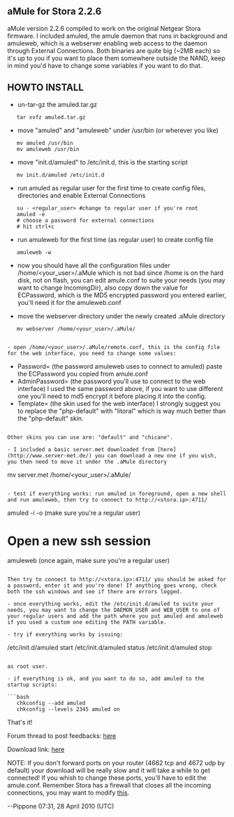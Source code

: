 ## aMule for Stora 2.2.6

aMule version 2.2.6 compiled to work on the original Netgear Stora firmware. I included amuled, the amule daemon that runs in background and amuleweb, which is a webserver enabling web access to the daemon through External Connections. Both binaries are quite big (~2MB each) so it's up to you if you want to place them somewhere outside the NAND, keep in mind you'd have to change some variables if you want to do that.

## HOWTO INSTALL

- un-tar-gz the amuled.tar.gz

```
   tar xvfz amuled.tar.gz
```

- move "amuled" and "amuleweb" under /usr/bin (or wherever you like)

```
   mv amuled /usr/bin
   mv amuleweb /usr/bin
```

- move "init.d/amuled" to /etc/init.d, this is the starting script

```
   mv init.d/amuled /etc/init.d
```

- run amuled as regular user for the first time to create config files, directories and enable External Connections

```
   su - <regular_user> #change to regular user if you're root
   amuled -e
   # choose a password for external connections
   # hit ctrl+c
```

- run amuleweb for the first time (as regular user) to create config file

```
   amuleweb -w
```

- now you should have all the configuration files under /home/<your_user>/.aMule which is not bad since /home is on the hard disk, not on flash, you can edit amule.conf to suite your needs (you may want to change IncomingDir), also copy down the value for ECPassword, which is the MD5 encrypted password you entered earlier, you'll need it for the amuleweb.conf

- move the webserver directory under the newly created .aMule directory

```
   mv webserver /home/<your_user>/.aMule/


- open /home/<your_user>/.aMule/remote.conf, this is the config file for the web interface, you need to change some values:

```
  - Password= (the password amuleweb uses to connect to amuled)
              paste the ECPassword you copied from amule.conf
  - AdminPassword= (the password you'll use to connect to the web interface)
                   I used the same password above, if you want to use different one you'll need to md5 encrypt it before placing it into the config.
  - Template= (the skin used for the web interface)
              I strongly suggest you to replace the "php-default" with "litoral" which is way much better than the "php-default" skin.
```

Other skins you can use are: "default" and "chicane".

- I included a basic server.met downloaded from [here](http://www.server-met.de/) you can download a new one if you wish, you then need to move it under the .aMule directory

```
   mv server.met /home/<your_user>/.aMule/
```

- test if everything works: run amuled in foreground, open a new shell and run amuleweb, then try to connect to http://<stora.ip>:4711/

```
   amuled -i -o (make sure you're a regular user)
   # Open a new ssh session
   amuleweb (once again, make sure you're a regular user)
```

Then try to connect to http://<stora.ip>:4711/ you should be asked for a password, enter it and you're done! If anything goes wrong, check both the ssh windows and see if there are errors logged.

- once everything works, edit the /etc/init.d/amuled to suite your needs, you may want to change the DAEMON_USER and WEB_USER to one of your regular users and add the path where you put amuled and amuleweb if you used a custom one editing the PATH variable.

- try if everything works by issuing:

```
   /etc/init.d/amuled start
   /etc/init.d/amuled status
   /etc/init.d/amuled stop
```

as root user.

- if everything is ok, and you want to do so, add amuled to the startup scripts:

```bash
   chkconfig --add amuled
   chkconfig --levels 2345 amuled on
```

That's it!

Forum thread to post feedbacks: [here](http://www.openstora.com/forum/viewtopic.php?f=1&t=94)

Download link: [here](http://www.openstora.com/files/albums/uploads/amuled_tar_35.gz)

NOTE: If you don't forward ports on your router (4662 tcp and 4672 udp by default) your download will be really slow and it will take a while to get connected! If you whish to change these ports, you'll have to edit the amule.conf. Remember Stora has a firewall that closes all the incoming connections, you may want to modify [this](Modify_Stora_Firewall.md).

--Pippone 07:31, 28 April 2010 (UTC) 